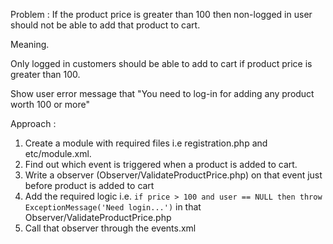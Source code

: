 Problem : If the product price is greater than 100 then non-logged in user should not be able to add that product to cart.

Meaning.

Only logged in customers should be able to add to cart if product price is greater than 100.

Show user error message that "You need to log-in for adding any product worth 100 or more"

Approach :
1. Create a module with required files i.e registration.php and etc/module.xml.
2. Find out which event is triggered when a product is added to cart. 
3. Write a observer (Observer/ValidateProductPrice.php) on that event just before product is added to cart
4. Add the required logic i.e. ` if price > 100 and user == NULL then throw ExceptionMessage('Need login...') ` in that Observer/ValidateProductPrice.php
5. Call that observer through the events.xml 


